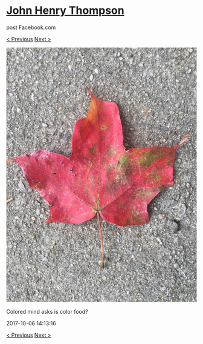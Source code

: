 # [John Henry Thompson](../README.md)
post Facebook.com

[< Previous](2017-10-06-6.md) [Next >](2017-10-06-8.md)

[![](../media/2017-10-06/Timeline-Photos-Colored-mind-asks-is-color-food-3.jpg)](../README.md)

Colored mind asks is color food?

2017-10-06 14:13:16

[< Previous](2017-10-06-6.md) [Next >](2017-10-06-8.md)